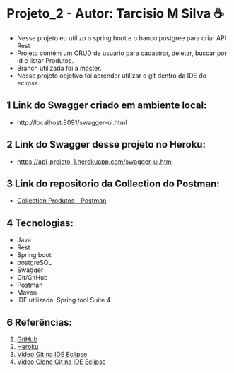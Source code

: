 # Projeto_2 - Autor: Tarcisio M Silva ☕
 * Nesse projeto eu utilizo o spring boot e o banco postgree para criar API Rest
 * Projeto contém um CRUD de usuario para cadastrar, deletar, buscar por id e listar Produtos.
 * Branch utilizada foi a master.
 * Nesse projeto objetivo foi aprender utilizar o git dentro da IDE do eclipse.

## 1 Link do Swagger criado em ambiente local: 
 - http://localhost:8091/swagger-ui.html

## 2 Link do Swagger desse projeto no Heroku:
 - https://api-projeto-1.herokuapp.com/swagger-ui.html

## 3 Link do repositorio da Collection do Postman:
 - [Collection Produtos - Postman](https://github.com/Tarcisioms23/Spring-projeto-1/tree/master/Arquivos%20necessarios/collection)

## 4 Tecnologias:
 - Java 
 - Rest 
 - Spring boot 
 - postgreSQL
 - Swagger
 - Git/GitHub
 - Postman
 - Maven
 - IDE utilizada: Spring tool Suite 4

## 6 Referências:
  1. [GitHub](https://docs.github.com/pt/enterprise-server@2.20/github/importing-your-projects-to-github/adding-an-existing-project-to-github-using-the-command-line)
  2. [Heroku](https://adamatti.github.io/blog/git/2017/06/04/heroku.html)
  3. [Video Git na IDE Eclipse](https://www.youtube.com/watch?v=bpBRFNKg8k4&list=PL8iIphQOyG-D2FP9wkg12AavzmVRWEcnJ)
  4. [Video Clone Git na IDE Eclipse](https://www.youtube.com/watch?v=bpBRFNKg8k4&list=PL8iIphQOyG-D2FP9wkg12AavzmVRWEcnJ)
